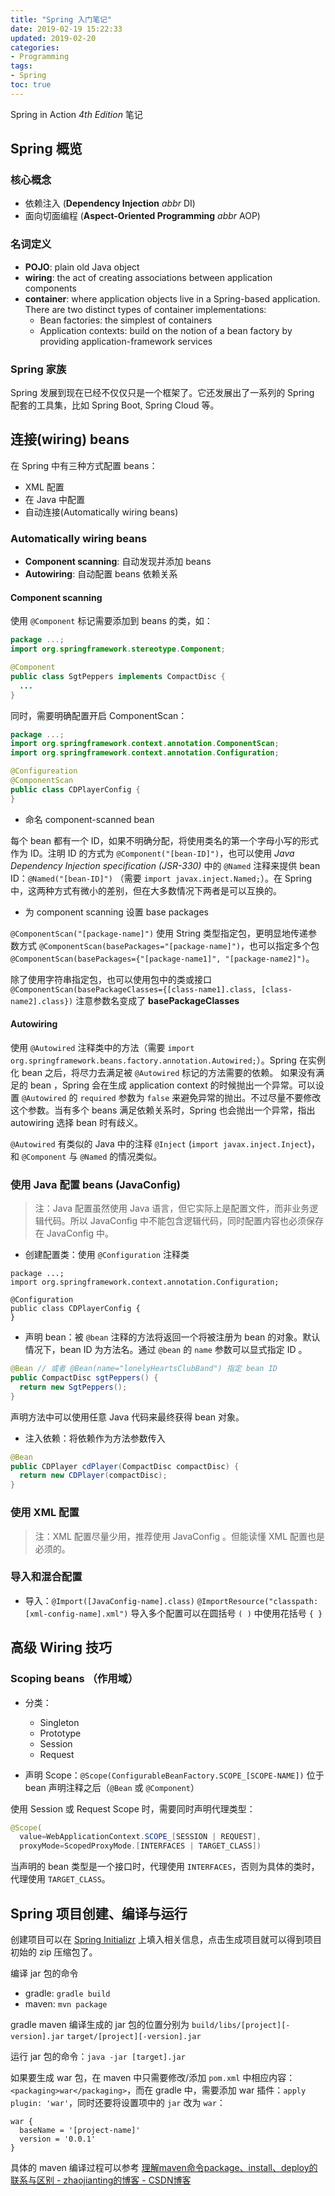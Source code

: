 ```yaml
---
title: "Spring 入门笔记"
date: 2019-02-19 15:22:33
updated: 2019-02-20
categories:
- Programming
tags:
- Spring
toc: true
---
```


Spring in Action *4th Edition* 笔记

<!-- more -->

## Spring 概览

### 核心概念

* 依赖注入 (**Dependency Injection** *abbr* DI)
* 面向切面编程 (**Aspect-Oriented Programming** *abbr* AOP)

### 名词定义

* **POJO**: plain old Java object
* **wiring**: the act of creating associations between application components
* **container**: where application objects live in a Spring-based application. There are two distinct types of container implementations:
  * Bean factories: the simplest of containers
  * Application contexts: build on the notion of a bean factory by providing application-framework services

### Spring 家族

Spring 发展到现在已经不仅仅只是一个框架了。它还发展出了一系列的 Spring 配套的工具集，比如 Spring Boot, Spring Cloud 等。

## 连接(wiring) beans

在 Spring 中有三种方式配置 beans：
* XML 配置
* 在 Java 中配置
* 自动连接(Automatically wiring beans)

### Automatically wiring beans

* **Component scanning**: 自动发现并添加 beans
* **Autowiring**: 自动配置 beans 依赖关系

#### Component scanning

使用 `@Component` 标记需要添加到 beans 的类，如：
```java
package ...;
import org.springframework.stereotype.Component;

@Component
public class SgtPeppers implements CompactDisc {
  ...
}
```

同时，需要明确配置开启 ComponentScan：
```java
package ...;
import org.springframework.context.annotation.ComponentScan;
import org.springframework.context.annotation.Configuration;

@Configureation
@ComponentScan
public class CDPlayerConfig {
}
```

* 命名 component-scanned bean

每个 bean 都有一个 ID，如果不明确分配，将使用类名的第一个字母小写的形式作为 ID。注明 ID 的方式为 `@Component("[bean-ID]")`，也可以使用 *Java Dependency Injection specification (JSR-330)* 中的 `@Named` 注释来提供 bean ID：`@Named("[bean-ID]")` （需要 `import javax.inject.Named;`）。在 Spring 中，这两种方式有微小的差别，但在大多数情况下两者是可以互换的。

* 为 component scanning 设置 base packages

`@ComponentScan("[package-name]")` 使用 String 类型指定包，更明显地传递参数方式 `@ComponentScan(basePackages="[package-name]")`，也可以指定多个包 `@ComponentScan(basePackages={"[package-name1]", "[package-name2]")`。

除了使用字符串指定包，也可以使用包中的类或接口 `@ComponentScan(basePackageClasses={[class-name1].class, [class-name2].class})` 注意参数名变成了 **basePackageClasses**

#### Autowiring

使用 `@Autowired` 注释类中的方法（需要 `import org.springframework.beans.factory.annotation.Autowired;`）。Spring 在实例化 bean 之后，将尽力去满足被 `@Autowired` 标记的方法需要的依赖。 如果没有满足的 bean ，Spring 会在生成 application context 的时候抛出一个异常。可以设置 `@Autowired` 的 `required` 参数为 `false` 来避免异常的抛出。不过尽量不要修改这个参数。当有多个 beans 满足依赖关系时，Spring 也会抛出一个异常，指出 autowiring 选择 bean 时有歧义。

`@Autowired` 有类似的 Java 中的注释 `@Inject` (`import javax.inject.Inject`)，和 `@Component` 与 `@Named` 的情况类似。

### 使用 Java 配置 beans (JavaConfig)

> 注：Java 配置虽然使用 Java 语言，但它实际上是配置文件，而非业务逻辑代码。所以 JavaConfig 中不能包含逻辑代码，同时配置内容也必须保存在 JavaConfig 中。

* 创建配置类：使用 `@Configuration` 注释类
```
package ...;
import org.springframework.context.annotation.Configuration;

@Configuration
public class CDPlayerConfig {
}
```

* 声明 bean：被 `@bean` 注释的方法将返回一个将被注册为 bean 的对象。默认情况下，bean ID 为方法名。通过 `@bean` 的 `name` 参数可以显式指定 ID 。
```java
@Bean // 或者 @Bean(name="lonelyHeartsClubBand") 指定 bean ID
public CompactDisc sgtPeppers() {
  return new SgtPeppers();
}
```
声明方法中可以使用任意 Java 代码来最终获得 bean 对象。

* 注入依赖：将依赖作为方法参数传入
```java
@Bean
public CDPlayer cdPlayer(CompactDisc compactDisc) {
  return new CDPlayer(compactDisc);
}
```

### 使用 XML 配置

> 注：XML 配置尽量少用，推荐使用 JavaConfig 。但能读懂 XML 配置也是必须的。


### 导入和混合配置

* 导入：`@Import([JavaConfig-name].class)` `@ImportResource("classpath:[xml-config-name].xml")` 导入多个配置可以在圆括号 `( )` 中使用花括号 `{ }`

## 高级 Wiring 技巧

### Scoping beans （作用域）

* 分类：
  * Singleton
  * Prototype
  * Session
  * Request

* 声明 Scope：`@Scope(ConfigurableBeanFactory.SCOPE_[SCOPE-NAME])` 位于 bean 声明注释之后（`@Bean` 或 `@Component`）

使用 Session 或 Request Scope 时，需要同时声明代理类型：
```java
@Scope(
  value=WebApplicationContext.SCOPE_[SESSION | REQUEST],
  proxyMode=ScopedProxyMode.[INTERFACES | TARGET_CLASS])
```

当声明的 bean 类型是一个接口时，代理使用 `INTERFACES`，否则为具体的类时，代理使用 `TARGET_CLASS`。

## Spring 项目创建、编译与运行

创建项目可以在 [Spring Initializr](https://start.spring.io/) 上填入相关信息，点击生成项目就可以得到项目初始的 zip 压缩包了。

编译 jar 包的命令

* gradle: `gradle build`
* maven: `mvn package`

gradle maven 编译生成的 jar 包的位置分别为 `build/libs/[project][-version].jar` `target/[project][-version].jar`

运行 jar 包的命令：`java -jar [target].jar`

如果要生成 war 包，在 maven 中只需要修改/添加 `pom.xml` 中相应内容：`<packaging>war</packaging>`，而在 gradle 中，需要添加 war 插件：`apply plugin: 'war'`，同时还要将设置项中的 `jar` 改为 `war`：
```
war {
  baseName = '[project-name]'
  version = '0.0.1'
}
```

具体的 maven 编译过程可以参考 [理解maven命令package、install、deploy的联系与区别 - zhaojianting的博客 - CSDN博客](https://blog.csdn.net/zhaojianting/article/details/80324533)
